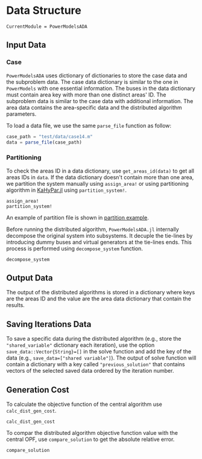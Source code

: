 # Data Structure

```@meta
CurrentModule = PowerModelsADA
```


## Input Data 


### Case
`PowerModelsADA` uses dictionary of dictionaries to store the case data and the subproblem data. The case data dictionary is similar to the one in `PowerModels` with one essential information. The buses in the data dictionary must contain area key with more than one distinct areas' ID. The subproblem data is similar to the case data with additional information. The area data contains the area-specific data and the distributed algorithm parameters. 

To load a data file, we use the same `parse_file` function as follow: 

```julia
case_path = "test/data/case14.m"
data = parse_file(case_path)
```

### Partitioning
To check the areas ID in a data dictionary, use `get_areas_id(data)` to get all areas IDs in `data`. If the data dictionary doesn't contain more than one area, we partition the system manually using `assign_area!` or using partitioning algorithm in [KaHyPar.jl](https://github.com/kahypar/KaHyPar.jl) using `partition_system!`.

```@docs
assign_area!
partition_system!
```
An example of partition file is shown in [partition example](https://github.com/mkhraijah/PowerModelsADA.jl/blob/main/test/data/case14_2areas.csv).

Before running the distributed algorithm, `PowerModelsADA.jl` internally decompose the original system into subsystems. It decuple the tie-lines by introducing dummy buses and virtual generators at the tie-lines ends. This process is performed using `decompose_system` function. 

```@docs
decompose_system
```

## Output Data 
The output of the distributed algorithms is stored in a dictionary where keys are the areas ID and the value are the area data dictionary that contain the results. 


## Saving Iterations Data
To save a specific data during the distributed algorithm (e.g., store the `"shared_variable"` dictionary each iteration), use the option `save_data::Vector{String}=[]` in the solve function and add the key of the data (e.g., `save_data=["shared variable"]`). The output of solve function will contain a dictionary with a key called `"previous_solution"` that contains vectors of the selected saved data ordered by the iteration number.

## Generation Cost
To calculate the objective function of the central algorithm use `calc_dist_gen_cost`.


```@docs
calc_dist_gen_cost
```
To compar the distributed algorithm objective function value with the central OPF, use `compare_solution` to get the absolute relative error. 

```@docs
compare_solution
```

